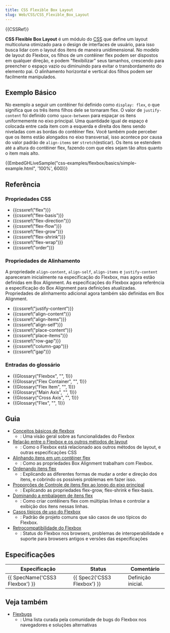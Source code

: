 ```yaml
---
title: CSS Flexible Box Layout
slug: Web/CSS/CSS_Flexible_Box_Layout
---
```


{{CSSRef}}

**CSS Flexible Box Layout** é um módulo do [CSS](/pt-BR/docs/Web/CSS) que define um layout multicoluna otimizado para o design de interfaces de usuário, para isso busca lidar com o layout dos itens de maneira unidimensional. No modelo de layout do Flexbox, os filhos de um contêiner flex podem ser dispostos em qualquer direção, e podem "flexibilizar" seus tamanhos, crescendo para preencher o espaço vazio ou diminuindo para evitar o transbordamento do elemento pai. O alinhamento horizontal e vertical dos filhos podem ser facilmente manipulados.

## Exemplo Básico

No exemplo a seguir um contêiner foi definido como `display: flex`, o que significa que os três items filhos dele se tornaram flex. O valor de `justify-content` foi definido como `space-between` para espaçar os itens uniformemente no eixo principal. Uma quantidade igual de espaço é colocada entre cada item com a esquerda e direita dos itens sendo niveladas com as bordas do contêiner flex. Você também pode perceber que os items estão alongados no eixo transversal, isso acontece por causa do valor padrão de `align-items` ser `stretch`(esticar). Os itens se estendem até a altura do contêiner flex, fazendo com que eles sejam tão altos quanto o item mais alto.

{{EmbedGHLiveSample("css-examples/flexbox/basics/simple-example.html", '100%', 600)}}

## Referência

### Propriedades CSS

- {{cssxref("flex")}}
- {{cssxref("flex-basis")}}
- {{cssxref("flex-direction")}}
- {{cssxref("flex-flow")}}
- {{cssxref("flex-grow")}}
- {{cssxref("flex-shrink")}}
- {{cssxref("flex-wrap")}}
- {{cssxref("order")}}

### Propriedades de Alinhamento

A propriedade `align-content`, `align-self`, `align-items` e `justify-content` apareceram inicialmente na especificação do Flexbox, mas agora estão definidas em Box Alignment. As especificações do Flexbox agora referência a especificação do Box Alignment para definições atualizadas. Propriedades de alinhamento adicional agora também são definidas em Box Alignment.

- {{cssxref("justify-content")}}
- {{cssxref("align-content")}}
- {{cssxref("align-items")}}
- {{cssxref("align-self")}}
- {{cssxref("place-content")}}
- {{cssxref("place-items")}}
- {{cssxref("row-gap")}}
- {{cssxref("column-gap")}}
- {{cssxref("gap")}}

### Entradas do glossário

- {{Glossary("Flexbox", "", 1)}}
- {{Glossary("Flex Container", "", 1)}}
- {{Glossary("Flex Item", "", 1)}}
- {{Glossary("Main Axis", "", 1)}}
- {{Glossary("Cross Axis", "", 1)}}
- {{Glossary("Flex", "", 1)}}

## Guia

- [Conceitos básicos de flexbox](/pt-BR/docs/Web/CSS/CSS_Flexible_Box_Layout/Basic_Concepts_of_Flexbox)
  - : Uma visão geral sobre as funcionalidades do Flexbox
- [Relação entre o Flexbox e os outros métodos de layout](/pt-BR/docs/Web/CSS/CSS_Flexible_Box_Layout/Relationship_of_Flexbox_to_Other_Layout_Methods)
  - : Como o Flexbox está relacionado aos outros métodos de layout, e outras especificações CSS
- [Alinhando itens em um contêiner flex](/pt-BR/docs/Web/CSS/CSS_Flexible_Box_Layout/Aligning_Items_in_a_Flex_Container)
  - : Como as propriedades Box Alignment trabalham com Flexbox.
- [Ordenando itens flex](/pt-BR/docs/Web/CSS/CSS_Flexible_Box_Layout/Ordering_Flex_Items)
  - : Explicando as diferentes formas de mudar a order e direção dos itens, e cobrindo os possíveis problemas em fazer isso.
- [Proporções de Controle de itens flex ao longo do eixo principal](/pt-BR/docs/Web/CSS/CSS_Flexible_Box_Layout/Controlling_Ratios_of_Flex_Items_Along_the_Main_Ax)
  - : Explicando as propriedades flex-grow, flex-shrink e flex-basis.
- [Dominando a embalagem de itens flex](/pt-BR/docs/Web/CSS/CSS_Flexible_Box_Layout/Mastering_Wrapping_of_Flex_Items)
  - : Como criar contêiners flex com múltiplas linhas e controlar a exibição dos itens nessas linhas.
- [Casos típicos de uso do Flexbox](/pt-BR/docs/Web/CSS/CSS_Flexible_Box_Layout/Typical_Use_Cases_of_Flexbox)
  - : Padrão de projeto comuns que são casos de uso típicos do Flexbox.
- [Retrocompatibilidade do Flexbox](/pt-BR/docs/Web/CSS/CSS_Flexible_Box_Layout/Backwards_Compatibility_of_Flexbox)
  - : Status do Flexbox nos browsers, problemas de interoperabilidade e suporte para browsers antigos e versões das especificações

## Especificações

| Especificação                            | Status                               | Comentário             |
| ---------------------------------------- | ------------------------------------ | ------------------- |
| {{ SpecName('CSS3 Flexbox') }} | {{ Spec2('CSS3 Flexbox') }} | Definição inicial. |

## Veja também

- [Flexbugs](https://github.com/philipwalton/flexbugs)
  - : Uma lista curada pela comunidade de bugs do Flexbox nos navegadores e soluções alternativas
